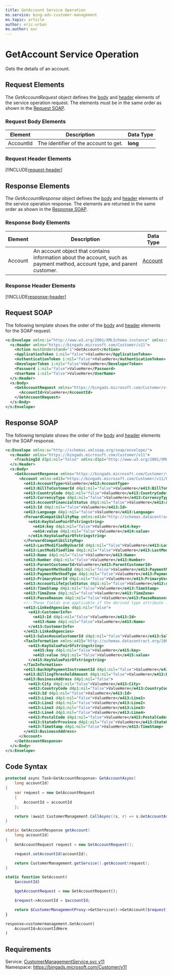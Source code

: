 ```yaml
---
title: GetAccount Service Operation
ms.service: bing-ads-customer-management
ms.topic: article
author: eric-urban
ms.author: eur
---
```

# GetAccount Service Operation
Gets the details of an account.

## <a name="request"></a>Request Elements
The *GetAccountRequest* object defines the [body](#request-body) and [header](#request-header) elements of the service operation request. The elements must be in the same order as shown in the [Request SOAP](#request-soap). 

### <a name="request-body"></a>Request Body Elements

|Element|Description|Data Type|
|-----------|---------------|-------------|
|<a name="accountid"></a>AccountId|The identifier of the account to get.|**long**|

### <a name="request-header"></a>Request Header Elements
[!INCLUDE[request-header](./includes/request-header.md)]

## <a name="response"></a>Response Elements
The *GetAccountResponse* object defines the [body](#response-body) and [header](#response-header) elements of the service operation response. The elements are returned in the same order as shown in the [Response SOAP](#response-soap).

### <a name="response-body"></a>Response Body Elements

|Element|Description|Data Type|
|-----------|---------------|-------------|
|<a name="account"></a>Account|An account object that contains information about the account, such as payment method, account type, and parent customer.|[Account](account.md)|

### <a name="response-header"></a>Response Header Elements
[!INCLUDE[response-header](./includes/response-header.md)]

## <a name="request-soap"></a>Request SOAP
The following template shows the order of the [body](#request-body) and [header](#request-header) elements for the SOAP request.

```xml
<s:Envelope xmlns:i="http://www.w3.org/2001/XMLSchema-instance" xmlns:s="http://schemas.xmlsoap.org/soap/envelope/">
  <s:Header xmlns="https://bingads.microsoft.com/Customer/v11">
    <Action mustUnderstand="1">GetAccount</Action>
    <ApplicationToken i:nil="false">ValueHere</ApplicationToken>
    <AuthenticationToken i:nil="false">ValueHere</AuthenticationToken>
    <DeveloperToken i:nil="false">ValueHere</DeveloperToken>
    <Password i:nil="false">ValueHere</Password>
    <UserName i:nil="false">ValueHere</UserName>
  </s:Header>
  <s:Body>
    <GetAccountRequest xmlns="https://bingads.microsoft.com/Customer/v11">
      <AccountId>ValueHere</AccountId>
    </GetAccountRequest>
  </s:Body>
</s:Envelope>
```

## <a name="response-soap"></a>Response SOAP
The following template shows the order of the [body](#response-body) and [header](#response-header) elements for the SOAP response.

```xml
<s:Envelope xmlns:s="http://schemas.xmlsoap.org/soap/envelope/">
  <s:Header xmlns="https://bingads.microsoft.com/Customer/v11">
    <TrackingId d3p1:nil="false" xmlns:d3p1="http://www.w3.org/2001/XMLSchema-instance">ValueHere</TrackingId>
  </s:Header>
  <s:Body>
    <GetAccountResponse xmlns="https://bingads.microsoft.com/Customer/v11">
      <Account xmlns:e413="https://bingads.microsoft.com/Customer/v11/Entities" d4p1:nil="false" d4p1:type="-- derived type specified here with the appropriate prefix --" xmlns:d4p1="http://www.w3.org/2001/XMLSchema-instance">
        <e413:AccountType>ValueHere</e413:AccountType>
        <e413:BillToCustomerId d4p1:nil="false">ValueHere</e413:BillToCustomerId>
        <e413:CountryCode d4p1:nil="false">ValueHere</e413:CountryCode>
        <e413:CurrencyType d4p1:nil="false">ValueHere</e413:CurrencyType>
        <e413:AccountFinancialStatus d4p1:nil="false">ValueHere</e413:AccountFinancialStatus>
        <e413:Id d4p1:nil="false">ValueHere</e413:Id>
        <e413:Language d4p1:nil="false">ValueHere</e413:Language>
        <ForwardCompatibilityMap xmlns:e414="http://schemas.datacontract.org/2004/07/System.Collections.Generic" d4p1:nil="false">
          <e414:KeyValuePairOfstringstring>
            <e414:key d4p1:nil="false">ValueHere</e414:key>
            <e414:value d4p1:nil="false">ValueHere</e414:value>
          </e414:KeyValuePairOfstringstring>
        </ForwardCompatibilityMap>
        <e413:LastModifiedByUserId d4p1:nil="false">ValueHere</e413:LastModifiedByUserId>
        <e413:LastModifiedTime d4p1:nil="false">ValueHere</e413:LastModifiedTime>
        <e413:Name d4p1:nil="false">ValueHere</e413:Name>
        <e413:Number d4p1:nil="false">ValueHere</e413:Number>
        <e413:ParentCustomerId>ValueHere</e413:ParentCustomerId>
        <e413:PaymentMethodId d4p1:nil="false">ValueHere</e413:PaymentMethodId>
        <e413:PaymentMethodType d4p1:nil="false">ValueHere</e413:PaymentMethodType>
        <e413:PrimaryUserId d4p1:nil="false">ValueHere</e413:PrimaryUserId>
        <e413:AccountLifeCycleStatus d4p1:nil="false">ValueHere</e413:AccountLifeCycleStatus>
        <e413:TimeStamp d4p1:nil="false">ValueHere</e413:TimeStamp>
        <e413:TimeZone d4p1:nil="false">ValueHere</e413:TimeZone>
        <e413:PauseReason d4p1:nil="false">ValueHere</e413:PauseReason>
        <!--These fields are applicable if the derived type attribute is set to AdvertiserAccount-->
        <e413:LinkedAgencies d4p1:nil="false">
          <e413:CustomerInfo>
            <e413:Id d4p1:nil="false">ValueHere</e413:Id>
            <e413:Name d4p1:nil="false">ValueHere</e413:Name>
          </e413:CustomerInfo>
        </e413:LinkedAgencies>
        <e413:SalesHouseCustomerId d4p1:nil="false">ValueHere</e413:SalesHouseCustomerId>
        <TaxInformation xmlns:e415="http://schemas.datacontract.org/2004/07/System.Collections.Generic" d4p1:nil="false">
          <e415:KeyValuePairOfstringstring>
            <e415:key d4p1:nil="false">ValueHere</e415:key>
            <e415:value d4p1:nil="false">ValueHere</e415:value>
          </e415:KeyValuePairOfstringstring>
        </TaxInformation>
        <e413:BackUpPaymentInstrumentId d4p1:nil="false">ValueHere</e413:BackUpPaymentInstrumentId>
        <e413:BillingThresholdAmount d4p1:nil="false">ValueHere</e413:BillingThresholdAmount>
        <e413:BusinessAddress d4p1:nil="false">
          <e413:City d4p1:nil="false">ValueHere</e413:City>
          <e413:CountryCode d4p1:nil="false">ValueHere</e413:CountryCode>
          <e413:Id d4p1:nil="false">ValueHere</e413:Id>
          <e413:Line1 d4p1:nil="false">ValueHere</e413:Line1>
          <e413:Line2 d4p1:nil="false">ValueHere</e413:Line2>
          <e413:Line3 d4p1:nil="false">ValueHere</e413:Line3>
          <e413:Line4 d4p1:nil="false">ValueHere</e413:Line4>
          <e413:PostalCode d4p1:nil="false">ValueHere</e413:PostalCode>
          <e413:StateOrProvince d4p1:nil="false">ValueHere</e413:StateOrProvince>
          <e413:TimeStamp d4p1:nil="false">ValueHere</e413:TimeStamp>
        </e413:BusinessAddress>
      </Account>
    </GetAccountResponse>
  </s:Body>
</s:Envelope>
```

## <a name="example"></a>Code Syntax
```csharp
protected async Task<GetAccountResponse> GetAccountAsync(
	long accountId)
{
	var request = new GetAccountRequest
	{
		AccountId = accountId
	};

	return (await CustomerManagement.CallAsync((s, r) => s.GetAccountAsync(r), request));
}
```
```java
static GetAccountResponse getAccount(
	long accountId)
{
	GetAccountRequest request = new GetAccountRequest();

	request.setAccountId(accountId);

	return CustomerManagement.getService().getAccount(request);
}
```
```php
static function GetAccount(
	$accountId)

	$getAccountRequest = new GetAccountRequest();

	$request->AccountId = $accountId;

	return $CustomerManagementProxy->GetService()->GetAccount($request);
}
```
```python
response=customermanagement.GetAccount(
	AccountId=AccountIdHere
)
```

## Requirements
Service: [CustomerManagementService.svc v11](https://clientcenter.api.bingads.microsoft.com/Api/CustomerManagement/v11/CustomerManagementService.svc)  
Namespace: https://bingads.microsoft.com/Customer/v11  

